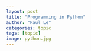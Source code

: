 ```yaml
---
layout: post
title: "Programming in Python"
author: "Paul Le"
categories: topic
tags: [topic]
image: python.jpg
---
```

